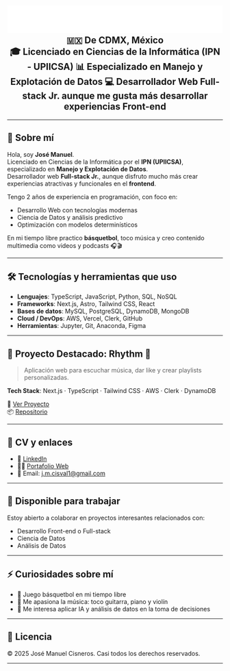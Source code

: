 <h2 align="center">
  <img src="name.svg" alt="José Manuel" width="640"/>
  <br>
  🇲🇽 De CDMX, México
  <br>
  🎓 Licenciado en Ciencias de la Informática (IPN - UPIICSA) 
  📊 Especializado en Manejo y Explotación de Datos  
  💻 Desarrollador Web <b>Full-stack Jr.</b> aunque me gusta más desarrollar experiencias <b>Front-end</b>  
</h2>

---

## 👋 Sobre mí

Hola, soy **José Manuel**.  
Licenciado en Ciencias de la Informática por el **IPN (UPIICSA)**, especializado en **Manejo y Explotación de Datos**.  
Desarrollador web **Full-stack Jr.**, aunque disfruto mucho más crear experiencias atractivas y funcionales en el **frontend**.

Tengo 2 años de experiencia en programación, con foco en:
- Desarrollo Web con tecnologías modernas
- Ciencia de Datos y análisis predictivo
- Optimización con modelos determinísticos

En mi tiempo libre practico **básquetbol**, toco música y creo contenido multimedia como videos y podcasts 🎧🎬

---

## 🛠 Tecnologías y herramientas que uso

- **Lenguajes**: TypeScript, JavaScript, Python, SQL, NoSQL  
- **Frameworks**: Next.js, Astro, Tailwind CSS, React  
- **Bases de datos**: MySQL, PostgreSQL, DynamoDB, MongoDB  
- **Cloud / DevOps**: AWS, Vercel, Clerk, GitHub  
- **Herramientas**: Jupyter, Git, Anaconda, Figma  

---

## 🚀 Proyecto Destacado: Rhythm 🎵

> Aplicación web para escuchar música, dar like y crear playlists personalizadas.

**Tech Stack**: Next.js · TypeScript · Tailwind CSS · AWS · Clerk · DynamoDB

🔗 [Ver Proyecto](https://rhythm-rho.vercel.app)  
📦 [Repositorio](https://github.com/Lstrappare/rhythm)

---

## 📄 CV y enlaces

<!-- - 📄 [Currículum](https://example.com/cv.pdf) -->
- 💼 [LinkedIn](https://www.linkedin.com/in/josé-manuel-cisneros-valero-1b7a3b258/)
- 🧑‍💻 [Portafolio Web](https://portafoliojocis.netlify.app)
- 📨 Email: [j.m.cisval1@gmail.com](mailto:j.m.cisval1@gmail.com)

---

## 🤝 Disponible para trabajar

Estoy abierto a colaborar en proyectos interesantes relacionados con:
- Desarrollo Front-end o Full-stack
- Ciencia de Datos
- Análisis de Datos

---

## ⚡ Curiosidades sobre mí

- 🏀 Juego básquetbol en mi tiempo libre  
- 🎸 Me apasiona la música: toco guitarra, piano y violín  
- 🧠 Me interesa aplicar IA y análisis de datos en la toma de decisiones

---

## 🧾 Licencia

© 2025 José Manuel Cisneros. Casi todos los derechos reservados.

---

